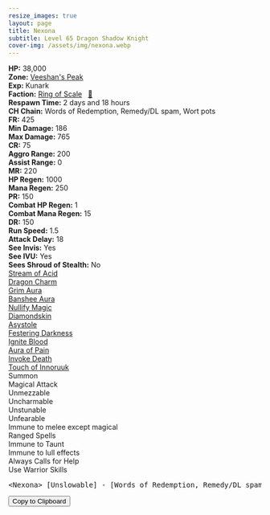 ```yaml
---
resize_images: true
layout: page
title: Nexona
subtitle: Level 65 Dragon Shadow Knight
cover-img: /assets/img/nexona.webp
---
```


<div class="info-section">
<div class="info-item"><strong>HP:</strong> 38,000</div>
<div class="info-item"><strong>Zone:</strong> <a href="https://www.pqdi.cc/zone/108" target="_blank">Veeshan's Peak</a></div>
<div class="info-item"><strong>Exp:</strong> Kunark</div>
<div class="info-item"><strong>Faction:</strong> <a href="https://www.pqdi.cc/faction/304" target="_blank">Ring of Scale</a>&nbsp;&nbsp;&nbsp;<a href="https://www.pqdi.cc/npc/108513" target="_blank" title="View NPC on PQDI">🔗</a></div>
</div>

<div class="info-lockout">
<div class="info-lockoutitem"><strong>Respawn Time:</strong> 2 days and 18 hours </div>
<div class="info-lockoutitem"><strong>CH Chain:</strong> Words of Redemption, Remedy/DL spam, Wort pots</div>
</div>

<div class="stats-grid">
<div class="stats-row">
<div class="stats-cell"><strong>FR:</strong> 425</div>
<div class="stats-cell"><strong>Min Damage:</strong> 186</div>
<div class="stats-cell"><strong>Max Damage:</strong> 765</div>
</div>
<div class="stats-row">
<div class="stats-cell"><strong>CR:</strong> 75</div>
<div class="stats-cell"><strong>Aggro Range:</strong> 200</div>
<div class="stats-cell"><strong>Assist Range:</strong> 0</div>
</div>
<div class="stats-row">
<div class="stats-cell"><strong>MR:</strong> 220</div>
<div class="stats-cell"><strong>HP Regen:</strong> 1000</div>
<div class="stats-cell"><strong>Mana Regen:</strong> 250</div>
</div>
<div class="stats-row">
<div class="stats-cell"><strong>PR:</strong> 150</div>
<div class="stats-cell"><strong>Combat HP Regen:</strong> 1</div>
<div class="stats-cell"><strong>Combat Mana Regen:</strong> 15</div>
</div>
<div class="stats-row">
<div class="stats-cell"><strong>DR:</strong> 150</div>
<div class="stats-cell"><strong>Run Speed:</strong> 1.5</div>
<div class="stats-cell"><strong>Attack Delay:</strong> 18</div>
</div>
<div class="stats-row">
<div class="stats-cell"><strong>See Invis:</strong> Yes</div>
<div class="stats-cell"><strong>See IVU:</strong> Yes</div>
<div class="stats-cell"><strong>Sees Shroud of Stealth:</strong> No</div>
</div>
</div>

<div class="spell-grid">
<div class="spell-cell"><a href="https://www.pqdi.cc/spell/838" target="_blank">Stream of Acid</a></div>
<div class="spell-cell"><a href="https://www.pqdi.cc/spell/841" target="_blank">Dragon Charm</a></div>
</div>
<div class="spell-grid">
<div class="spell-cell"><a href="https://www.pqdi.cc/spell/346" target="_blank">Grim Aura</a></div>
<div class="spell-cell"><a href="https://www.pqdi.cc/spell/364" target="_blank">Banshee Aura</a></div>
<div class="spell-cell"><a href="https://www.pqdi.cc/spell/49" target="_blank">Nullify Magic</a></div>
<div class="spell-cell"><a href="https://www.pqdi.cc/spell/394" target="_blank">Diamondskin</a></div>
<div class="spell-cell"><a href="https://www.pqdi.cc/spell/1508" target="_blank">Asystole</a></div>
<div class="spell-cell"><a href="https://www.pqdi.cc/spell/3400" target="_blank">Festering Darkness</a></div>
<div class="spell-cell"><a href="https://www.pqdi.cc/spell/6" target="_blank">Ignite Blood</a></div>
<div class="spell-cell"><a href="https://www.pqdi.cc/spell/3403" target="_blank">Aura of Pain</a></div>
<div class="spell-cell"><a href="https://www.pqdi.cc/spell/443" target="_blank">Invoke Death</a></div>
<div class="spell-cell"><a href="https://www.pqdi.cc/spell/3413" target="_blank">Touch of Innoruuk</a></div>
</div>

<div class="ability-grid">
<div class="ability-cell">Summon</div>
<div class="ability-cell">Magical Attack</div>
<div class="ability-cell">Unmezzable</div>
<div class="ability-cell">Uncharmable</div>
<div class="ability-cell">Unstunable</div>
<div class="ability-cell">Unfearable</div>
<div class="ability-cell">Immune to melee except magical</div>
<div class="ability-cell">Ranged Spells</div>
<div class="ability-cell">Immune to Taunt</div>
<div class="ability-cell">Immune to lull effects</div>
<div class="ability-cell">Always Calls for Help</div>
<div class="ability-cell">Use Warrior Skills</div>
</div>

<div class="copy-text-container"><pre class="copy-text-content" id="copy-box">&lt;Nexona&gt; [Unslowable] - [Words of Redemption, Remedy/DL spam, Wort pots] // Stream of Acid (PBOE, 300 rng, FR, -150 check, 12s CD): 500 dmg + 500/tick DoT (2m duration) **Keep SoW/JBoots top slot, dispel DoT ASAP**</pre><button class="copy-button" onclick="copyText('copy-box')">Copy to Clipboard</button></div>